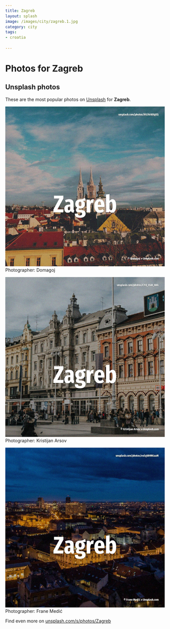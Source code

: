```yaml
---
title: Zagreb
layout: splash
image: /images/city/zagreb.1.jpg
category: city
tags:
- croatia

---
```

# Photos for Zagreb
 
## Unsplash photos
These are the most popular photos on [Unsplash](https://unsplash.com) for **Zagreb**.
 
![Zagreb](/images/city/zagreb.1.jpg)
Photographer:  Domagoj
 
![Zagreb](/images/city/zagreb.2.jpg)
Photographer:  Kristijan Arsov
 
![Zagreb](/images/city/zagreb.3.jpg)
Photographer:  Frane Medić
 
Find even more on [unsplash.com/s/photos/Zagreb](https://unsplash.com/s/photos/Zagreb)
 
